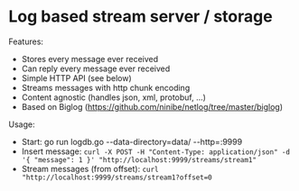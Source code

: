 # Log based stream server / storage

Features:
- Stores every message ever received
- Can reply every message ever received
- Simple HTTP API (see below)
- Streams messages with http chunk encoding
- Content agnostic (handles json, xml, protobuf, ...)
- Based on Biglog (https://github.com/ninibe/netlog/tree/master/biglog)

Usage:
- Start: go run logdb.go --data-directory=data/ --http=:9999
- Insert message: `curl -X POST -H "Content-Type: application/json" -d '{ "message": 1 }' "http://localhost:9999/streams/stream1"`
- Stream messages (from offset): `curl "http://localhost:9999/streams/stream1?offset=0`
